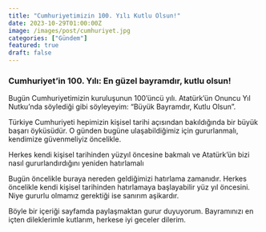 ```yaml
---
title: "Cumhuriyetimizin 100. Yılı Kutlu Olsun!"
date: 2023-10-29T01:00:00Z
image: /images/post/cumhuriyet.jpg
categories: ["Gündem"]
featured: true
draft: false
---
```


### Cumhuriyet’in 100. Yılı: En güzel bayramdır, kutlu olsun!


Bugün Cumhuriyetimizin kuruluşunun 100’üncü yılı. Atatürk’ün Onuncu Yıl Nutku’nda söylediği gibi söyleyeyim: “Büyük Bayramdır, Kutlu Olsun”.

Türkiye Cumhuriyeti hepimizin kişisel tarihi açısından bakıldığında bir büyük başarı öyküsüdür. O günden bugüne ulaşabildiğimiz için gururlanmalı, kendimize güvenmeliyiz öncelikle.

Herkes kendi kişisel tarihinden yüzyıl öncesine bakmalı ve Atatürk’ün bizi nasıl gururlandırdığını yeniden hatırlamalı

Bugün öncelikle buraya nereden geldiğimizi hatırlama zamanıdır. Herkes öncelikle kendi kişisel tarihinden hatırlamaya başlayabilir yüz yıl öncesini. Niye gururlu olmamız gerektiği ise sanırım aşikardır.

<Youtube id="BSmuuXvp74s" title="Play:Youtube"/>

Böyle bir içeriği sayfamda paylaşmaktan gurur duyuyorum. Bayramınızı en içten dileklerimle kutlarım, herkese iyi geceler dilerim.

